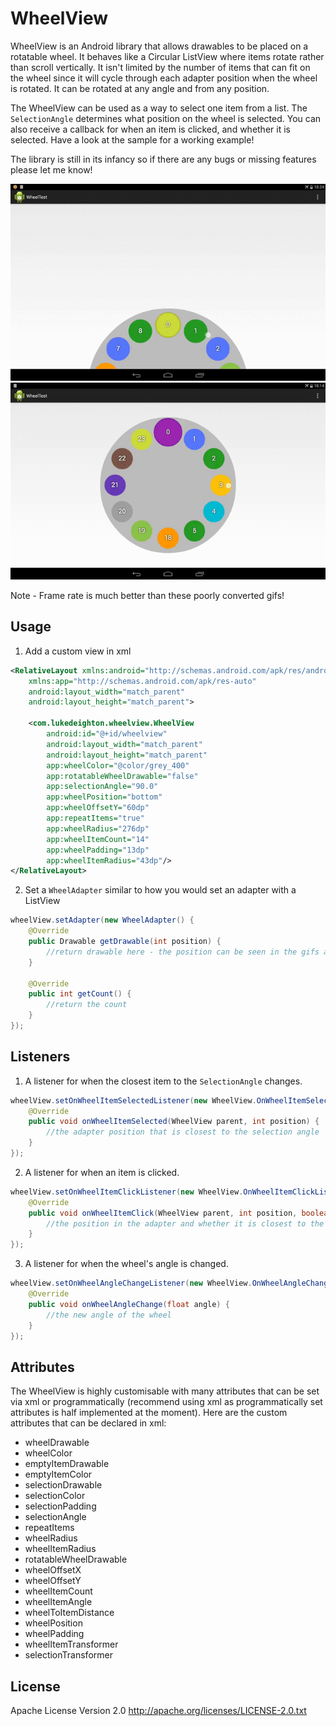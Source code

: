 WheelView
=========

WheelView is an Android library that allows drawables to be placed on a rotatable wheel. It behaves like a Circular ListView where items rotate rather than scroll vertically. It isn't limited by the number of items that can fit on the wheel since it will cycle through each adapter position when the wheel is rotated. It can be rotated at any angle and from any position.

The WheelView can be used as a way to select one item from a list. The `SelectionAngle` determines what position on the wheel is selected. You can also receive a callback for when an item is clicked, and whether it is selected. Have a look at the sample for a working example!

The library is still in its infancy so if there are any bugs or missing features please let me know!

![1]
![2]

Note - Frame rate is much better than these poorly converted gifs!

Usage
-----

1) Add a custom view in xml
```xml
<RelativeLayout xmlns:android="http://schemas.android.com/apk/res/android"
    xmlns:app="http://schemas.android.com/apk/res-auto"
    android:layout_width="match_parent"
    android:layout_height="match_parent">

    <com.lukedeighton.wheelview.WheelView
        android:id="@+id/wheelview"
        android:layout_width="match_parent"
        android:layout_height="match_parent"
        app:wheelColor="@color/grey_400"
        app:rotatableWheelDrawable="false"
        app:selectionAngle="90.0"
        app:wheelPosition="bottom"
        app:wheelOffsetY="60dp"
        app:repeatItems="true"
        app:wheelRadius="276dp"
        app:wheelItemCount="14"
        app:wheelPadding="13dp"
        app:wheelItemRadius="43dp"/>
</RelativeLayout>
```

2) Set a `WheelAdapter` similar to how you would set an adapter with a ListView
```java
wheelView.setAdapter(new WheelAdapter() {
    @Override
    public Drawable getDrawable(int position) {
        //return drawable here - the position can be seen in the gifs above
    }

    @Override
    public int getCount() {
        //return the count
    }
});
```

Listeners
---------

1) A listener for when the closest item to the `SelectionAngle` changes.
```java
wheelView.setOnWheelItemSelectedListener(new WheelView.OnWheelItemSelectListener() {
    @Override
    public void onWheelItemSelected(WheelView parent, int position) {
        //the adapter position that is closest to the selection angle
    }
});
```

2) A listener for when an item is clicked.
```java
wheelView.setOnWheelItemClickListener(new WheelView.OnWheelItemClickListener() {
    @Override
    public void onWheelItemClick(WheelView parent, int position, boolean isSelected) {
        //the position in the adapter and whether it is closest to the selection angle
    }
});
```

3) A listener for when the wheel's angle is changed.
```java
wheelView.setOnWheelAngleChangeListener(new WheelView.OnWheelAngleChangeListener() {
    @Override
    public void onWheelAngleChange(float angle) {
        //the new angle of the wheel
    }
});
```

Attributes
----------

The WheelView is highly customisable with many attributes that can be set via xml or programmatically (recommend using xml as programmatically set attributes is half implemented at the moment). Here are the custom attributes that can be declared in xml:

  * wheelDrawable
  * wheelColor
  * emptyItemDrawable
  * emptyItemColor
  * selectionDrawable
  * selectionColor
  * selectionPadding
  * selectionAngle
  * repeatItems
  * wheelRadius
  * wheelItemRadius
  * rotatableWheelDrawable
  * wheelOffsetX
  * wheelOffsetY
  * wheelItemCount
  * wheelItemAngle
  * wheelToItemDistance
  * wheelPosition
  * wheelPadding
  * wheelItemTransformer
  * selectionTransformer

License
-------

Apache License Version 2.0
http://apache.org/licenses/LICENSE-2.0.txt

[1]: ./Graphics/bottom_wheel.gif
[2]: ./Graphics/center_wheel.gif
